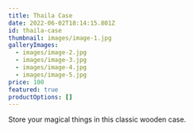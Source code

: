 ```yaml
---
title: Thaila Case
date: 2022-06-02T18:14:15.801Z
id: thaila-case
thumbnail: images/image-1.jpg
galleryImages:
  - images/image-2.jpg
  - images/image-3.jpg
  - images/image-4.jpg
  - images/image-5.jpg
price: 100
featured: true
productOptions: []
---
```

Store your magical things in this classic wooden case.